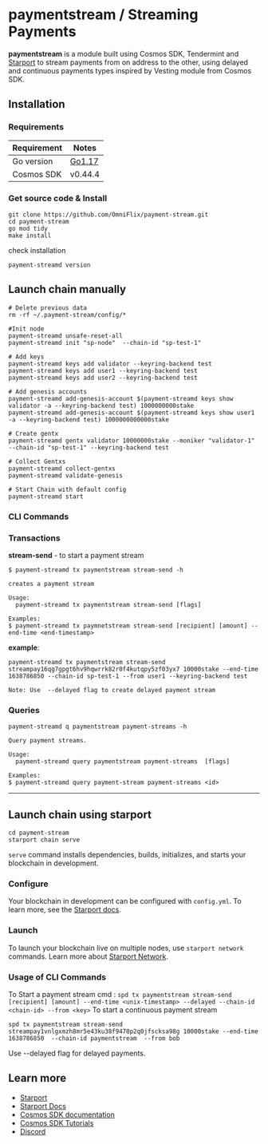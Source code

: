 # paymentstream / Streaming Payments
**paymentstream** is a module built using Cosmos SDK, Tendermint and [Starport](https://github.com/tendermint/starport) to stream payments from on address to the other, using delayed and continuous payments types inspired by Vesting module from Cosmos SDK.


## Installation

### Requirements

Requirement | Notes
----------- | -----------------
Go version  | [Go1.17](https://go.dev/doc/install)
Cosmos SDK  | v0.44.4


### Get source code & Install

```bash=
git clone https://github.com/OmniFlix/payment-stream.git
cd payment-stream
go mod tidy
make install
```
check installation
```bash=
payment-streamd version
```


## Launch chain manually

```bash=
# Delete previous data
rm -rf ~/.payment-stream/config/*

#Init node	
payment-streamd unsafe-reset-all
payment-streamd init "sp-node"  --chain-id "sp-test-1"

# Add keys
payment-streamd keys add validator --keyring-backend test
payment-streamd keys add user1 --keyring-backend test
payment-streamd keys add user2 --keyring-backend test

# Add genesis accounts
payment-streamd add-genesis-account $(payment-streamd keys show validator -a --keyring-backend test) 1000000000stake
payment-streamd add-genesis-account $(payment-streamd keys show user1 -a --keyring-backend test) 1000000000000stake

# Create gentx
payment-streamd gentx validator 10000000stake --moniker "validator-1" --chain-id "sp-test-1" --keyring-backend test

# Collect Gentxs
payment-streamd collect-gentxs
payment-streamd validate-genesis

# Start Chain with default config
payment-streamd start
```
### CLI Commands

### Transactions
**stream-send** - to start a payment stream
```bash=
$ payment-streamd tx paymentstream stream-send -h
```
```bash=
creates a payment stream

Usage:
  payment-streamd tx paymentstream stream-send [flags]

Examples:
$ payment-streamd tx paymnetstream stream-send [recipient] [amount] --end-time <end-timestamp> 
```
**example**:
```bash=
payment-streamd tx paymentstream stream-send streampay16qg7gpgt6hv9hqwrrk82r0f4kutqpy5zf03yx7 10000stake --end-time 1638786850 --chain-id sp-test-1 --from user1 --keyring-backend test
```

`Note: Use  --delayed flag to create delayed payment stream`

### Queries
```bash=
payment-streamd q paymentstream payment-streams -h
```
```bash=
Query payment streams.

Usage:
  payment-streamd query paymentstream payment-streams  [flags]

Examples:
$ payment-streamd query payment-stream payment-streams <id>
```

---

## Launch chain using starport
```
cd payment-stream
starport chain serve
```

`serve` command installs dependencies, builds, initializes, and starts your blockchain in development.

### Configure

Your blockchain in development can be configured with `config.yml`. To learn more, see the [Starport docs](https://docs.starport.network).

### Launch

To launch your blockchain live on multiple nodes, use `starport network` commands. Learn more about [Starport Network](https://github.com/tendermint/spn).

### Usage of CLI Commands

To Start a payment stream
cmd : `spd tx paymentstream stream-send [recipient] [amount] --end-time <unix-timestamp> --delayed --chain-id <chain-id> --from <key>`
To start a continuous payment stream
```bash=
spd tx paymentstream stream-send streampay1vnlgxmzh8mr5e43ku38f9470p2q0jfscksa98g 10000stake --end-time 1638786850  --chain-id paymentstream  --from bob
```
Use --delayed flag for delayed payments.

## Learn more

- [Starport](https://github.com/tendermint/starport)
- [Starport Docs](https://docs.starport.network)
- [Cosmos SDK documentation](https://docs.cosmos.network)
- [Cosmos SDK Tutorials](https://tutorials.cosmos.network)
- [Discord](https://discord.gg/cosmosnetwork)
